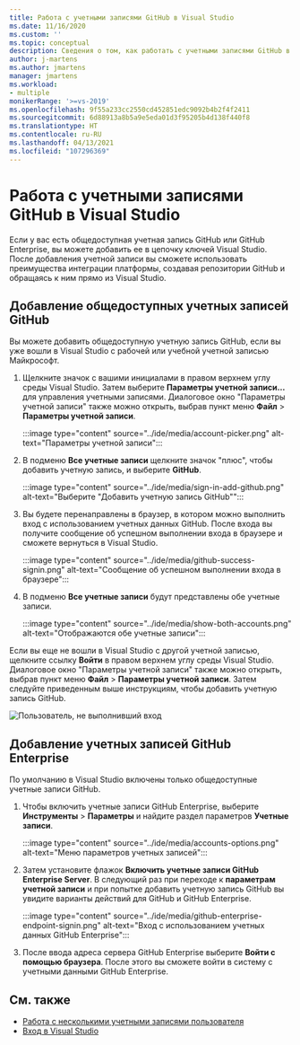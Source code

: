 ```yaml
---
title: Работа с учетными записями GitHub в Visual Studio
ms.date: 11/16/2020
ms.custom: ''
ms.topic: conceptual
description: Сведения о том, как работать с учетными записями GitHub в Visual Studio.
author: j-martens
ms.author: jmartens
manager: jmartens
ms.workload:
- multiple
monikerRange: '>=vs-2019'
ms.openlocfilehash: 9f55a233cc2550cd452851edc9092b4b2f4f2411
ms.sourcegitcommit: 6d88913a8b5a9e5eda01d3f95205b4d138f440f8
ms.translationtype: HT
ms.contentlocale: ru-RU
ms.lasthandoff: 04/13/2021
ms.locfileid: "107296369"
---
```

# <a name="work-with-github-accounts-in-visual-studio"></a>Работа с учетными записями GitHub в Visual Studio

Если у вас есть общедоступная учетная запись GitHub или GitHub Enterprise, вы можете добавить ее в цепочку ключей Visual Studio. После добавления учетной записи вы сможете использовать преимущества интеграции платформы, создавая репозитории GitHub и обращаясь к ним прямо из Visual Studio.

## <a name="adding-public-github-accounts"></a>Добавление общедоступных учетных записей GitHub

Вы можете добавить общедоступную учетную запись GitHub, если вы уже вошли в Visual Studio с рабочей или учебной учетной записью Майкрософт.

1. Щелкните значок с вашими инициалами в правом верхнем углу среды Visual Studio. Затем выберите **Параметры учетной записи…** для управления учетными записями. Диалоговое окно "Параметры учетной записи" также можно открыть, выбрав пункт меню **Файл** > **Параметры учетной записи**.

    :::image type="content" source="../ide/media/account-picker.png" alt-text="Параметры учетной записи":::

2. В подменю **Все учетные записи** щелкните значок "плюс", чтобы добавить учетную запись, и выберите **GitHub**.

    :::image type="content" source="../ide/media/sign-in-add-github.png" alt-text="Выберите &quot;Добавить учетную запись GitHub&quot;":::

3. Вы будете перенаправлены в браузер, в котором можно выполнить вход с использованием учетных данных GitHub. После входа вы получите сообщение об успешном выполнении входа в браузере и сможете вернуться в Visual Studio.

    :::image type="content" source="../ide/media/github-success-signin.png" alt-text="Сообщение об успешном выполнении входа в браузере":::

4. В подменю **Все учетные записи** будут представлены обе учетные записи.

    :::image type="content" source="../ide/media/show-both-accounts.png" alt-text="Отображаются обе учетные записи":::

Если вы еще не вошли в Visual Studio с другой учетной записью, щелкните ссылку **Войти** в правом верхнем углу среды Visual Studio. Диалоговое окно "Параметры учетной записи" также можно открыть, выбрав пункт меню **Файл** > **Параметры учетной записи**. Затем следуйте приведенным выше инструкциям, чтобы добавить учетную запись GitHub.

![Пользователь, не выполнивший вход](../ide/media/vs2019_usernotsignedin.png)

## <a name="adding-github-enterprise-accounts"></a>Добавление учетных записей GitHub Enterprise

По умолчанию в Visual Studio включены только общедоступные учетные записи GitHub.

1. Чтобы включить учетные записи GitHub Enterprise, выберите **Инструменты** > **Параметры** и найдите раздел параметров **Учетные записи**.

    :::image type="content" source="../ide/media/accounts-options.png" alt-text="Меню параметров учетных записей":::

2. Затем установите флажок **Включить учетные записи GitHub Enterprise Server**. В следующий раз при переходе к **параметрам учетной записи** и при попытке добавить учетную запись GitHub вы увидите варианты действий для GitHub и GitHub Enterprise.

    :::image type="content" source="../ide/media/github-enterprise-endpoint-signin.png" alt-text="Вход с использованием учетных данных GitHub Enterprise":::

3. После ввода адреса сервера GitHub Enterprise выберите **Войти с помощью браузера**. После этого вы сможете войти в систему с учетными данными GitHub Enterprise.

## <a name="see-also"></a>См. также

- [Работа с несколькими учетными записями пользователя](work-with-multiple-user-accounts.md)
- [Вход в Visual Studio](signing-in-to-visual-studio.md)
